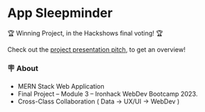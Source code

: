 # App Sleepminder

🏆 Winning Project, in the Hackshows final voting! 🏆 

Check out the [project presentation pitch](https://pitch.com/public/2dc2b9ee-6701-4c6b-a012-ae53ddba8a77), to get an overview!

### 🪧 About
- MERN Stack Web Application
- Final Project – Module 3 – Ironhack WebDev Bootcamp 2023.
- Cross-Class Collaboration ( Data → UX/UI → WebDev )


